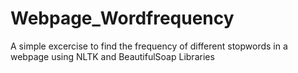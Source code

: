 # Webpage_Wordfrequency

A simple excercise to find the frequency of different stopwords in a webpage using NLTK and BeautifulSoap Libraries
